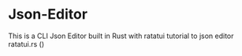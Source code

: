 # Json-Editor
 This is a CLI Json Editor built in Rust with ratatui tutorial to json editor ratatui.rs
 ()
